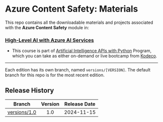 # Azure Content Safety: Materials



This repo contains all the downloadable materials and projects associated with the **Azure Content Safety** module in:

### [High-Level AI with Azure AI Services](https://www.kodeco.com/ai/paths/azure-ai-services)

- This course is part of [Artificial Intelligence APIs with Python](https://www.kodeco.com/ai/programs/ai-apis) Program, which you can take as either on-demand or live bootcamp from [Kodeco](https://www.kodeco.com).

--- 

Each edition has its own branch, named `versions/[VERSION]`. The default branch for this repo is for the most recent edition.

## Release History

| Branch                                                                                  | Version | Release Date |
| --------------------------------------------------------------------------------------- |:-------:|:------------:|
| [versions/1.0](https://github.com/kodecocodes/m3-azs-materials/tree/versions/1.0) | 1.0     | 2024-11-15   |
